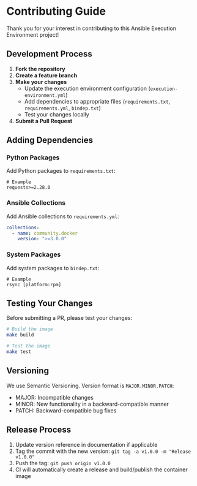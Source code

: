 # Contributing Guide

Thank you for your interest in contributing to this Ansible Execution Environment project!

## Development Process

1. **Fork the repository**
2. **Create a feature branch**
3. **Make your changes**
   - Update the execution environment configuration (`execution-environment.yml`)
   - Add dependencies to appropriate files (`requirements.txt`, `requirements.yml`, `bindep.txt`)
   - Test your changes locally
4. **Submit a Pull Request**

## Adding Dependencies

### Python Packages

Add Python packages to `requirements.txt`:

```
# Example
requests>=2.28.0
```

### Ansible Collections

Add Ansible collections to `requirements.yml`:

```yaml
collections:
  - name: community.docker
    version: ">=3.0.0"
```

### System Packages

Add system packages to `bindep.txt`:

```
# Example
rsync [platform:rpm]
```

## Testing Your Changes

Before submitting a PR, please test your changes:

```bash
# Build the image
make build

# Test the image
make test
```

## Versioning

We use Semantic Versioning. Version format is `MAJOR.MINOR.PATCH`:
- MAJOR: Incompatible changes
- MINOR: New functionality in a backward-compatible manner
- PATCH: Backward-compatible bug fixes

## Release Process

1. Update version reference in documentation if applicable
2. Tag the commit with the new version: `git tag -a v1.0.0 -m "Release v1.0.0"`
3. Push the tag: `git push origin v1.0.0`
4. CI will automatically create a release and build/publish the container image
